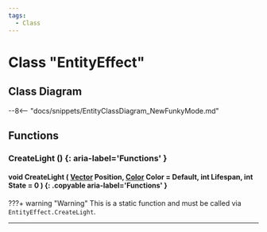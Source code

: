 ```yaml
---
tags:
  - Class
---
```

# Class "EntityEffect"

## Class Diagram
--8<-- "docs/snippets/EntityClassDiagram_NewFunkyMode.md"
## Functions

### CreateLight () {: aria-label='Functions' }
#### void CreateLight ( [Vector](Vector.md) Position, [Color](Color.md) Color = Default, int Lifespan, int State = 0 ) {: .copyable aria-label='Functions' }
???+ warning "Warning"
    This is a static function and must be called via `EntityEffect.CreateLight`.
___
